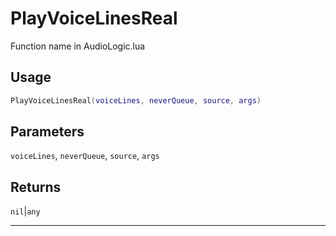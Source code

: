 # PlayVoiceLinesReal
Function name in AudioLogic.lua
## Usage
```lua
PlayVoiceLinesReal(voiceLines, neverQueue, source, args)
```
## Parameters
`voiceLines`, `neverQueue`, `source`, `args`
## Returns
`nil`|`any`

---